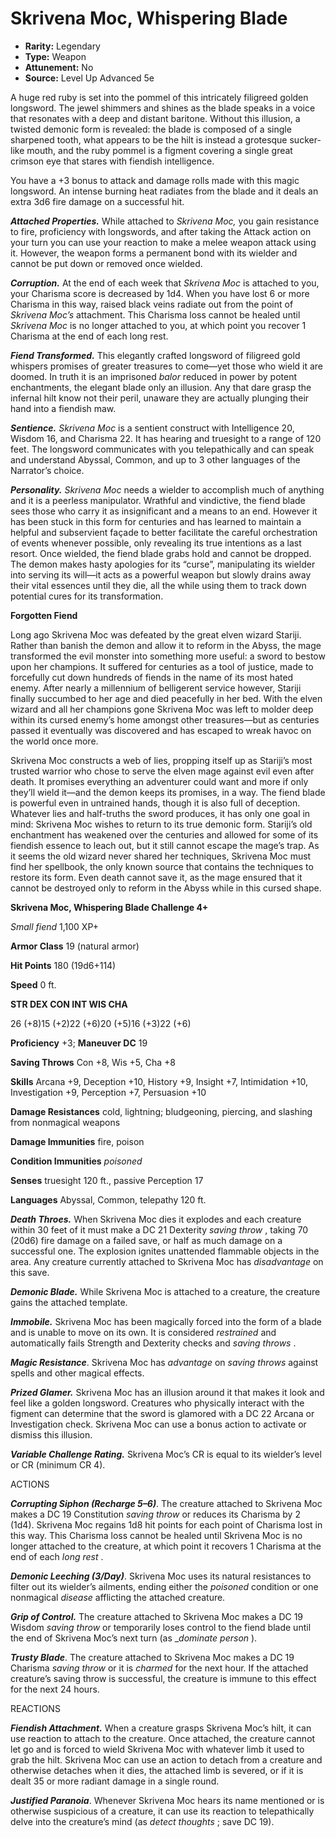 # Skrivena Moc, Whispering Blade 

- **Rarity:** Legendary
- **Type:** Weapon
- **Attunement:** No
- **Source:** Level Up Advanced 5e

A huge red ruby is set into the pommel of this intricately filigreed golden longsword. The jewel shimmers and shines as the blade speaks in a voice that resonates with a deep and distant baritone. Without this illusion, a twisted demonic form is revealed: the blade is composed of a single sharpened tooth, what appears to be the hilt is instead a grotesque sucker-like mouth, and the ruby pommel is a figment covering a single great crimson eye that stares with fiendish intelligence.

You have a +3 bonus to attack and damage rolls made with this magic longsword. An intense burning heat radiates from the blade and it deals an extra 3d6 fire damage on a successful hit. 

_**Attached Properties.**_ While attached to _Skrivena Moc,_ you gain resistance to fire, proficiency with longswords, and after taking the Attack action on your turn you can use your reaction to make a melee weapon attack using it. However, the weapon forms a permanent bond with its wielder and cannot be put down or removed once wielded.

_**Corruption.**_ At the end of each week that _Skrivena Moc_ is attached to you, your Charisma score is decreased by 1d4\. When you have lost 6 or more Charisma in this way, raised black veins radiate out from the point of _Skrivena Moc’s_ attachment. This Charisma loss cannot be healed until _Skrivena Moc_ is no longer attached to you, at which point you recover 1 Charisma at the end of each long rest.

_**Fiend Transformed.**_ This elegantly crafted longsword of filigreed gold whispers promises of greater treasures to come—yet those who wield it are doomed. In truth it is an imprisoned _balor_  reduced in power by potent enchantments, the elegant blade only an illusion. Any that dare grasp the infernal hilt know not their peril, unaware they are actually plunging their hand into a fiendish maw.

_**Sentience.** Skrivena Moc_ is a sentient construct with Intelligence 20, Wisdom 16, and Charisma 22\. It has hearing and truesight to a range of 120 feet. The longsword communicates with you telepathically and can speak and understand Abyssal, Common, and up to 3 other languages of the Narrator’s choice.

_**Personality.**_ _Skrivena Moc_ needs a wielder to accomplish much of anything and it is a peerless manipulator. Wrathful and vindictive, the fiend blade sees those who carry it as insignificant and a means to an end. However it has been stuck in this form for centuries and has learned to maintain a helpful and subservient façade to better facilitate the careful orchestration of events whenever possible, only revealing its true intentions as a last resort. Once wielded, the fiend blade grabs hold and cannot be dropped. The demon makes hasty apologies for its “curse”, manipulating its wielder into serving its will—it acts as a powerful weapon but slowly drains away their vital essences until they die, all the while using them to track down potential cures for its transformation.

**Forgotten Fiend**

Long ago Skrivena Moc was defeated by the great elven wizard Stariji. Rather than banish the demon and allow it to reform in the Abyss, the mage transformed the evil monster into something more useful: a sword to bestow upon her champions. It suffered for centuries as a tool of justice, made to forcefully cut down hundreds of fiends in the name of its most hated enemy. After nearly a millennium of belligerent service however, Stariji finally succumbed to her age and died peacefully in her bed. With the elven wizard and all her champions gone Skrivena Moc was left to molder deep within its cursed enemy’s home amongst other treasures—but as centuries passed it eventually was discovered and has escaped to wreak havoc on the world once more.

Skrivena Moc constructs a web of lies, propping itself up as Stariji’s most trusted warrior who chose to serve the elven mage against evil even after death. It promises everything an adventurer could want and more if only they’ll wield it—and the demon keeps its promises, in a way. The fiend blade is powerful even in untrained hands, though it is also full of deception. Whatever lies and half-truths the sword produces, it has only one goal in mind: Skrivena Moc wishes to return to its true demonic form. Stariji’s old enchantment has weakened over the centuries and allowed for some of its fiendish essence to leach out, but it still cannot escape the mage’s trap. As it seems the old wizard never shared her techniques, Skrivena Moc must find her spellbook, the only known source that contains the techniques to restore its form. Even death cannot save it, as the mage ensured that it cannot be destroyed only to reform in the Abyss while in this cursed shape.

**Skrivena Moc, Whispering Blade Challenge 4+**

_Small fiend_ 1,100 XP+

**Armor Class** 19 (natural armor)

**Hit Points** 180 (19d6+114)

**Speed** 0 ft.

**STR DEX CON INT WIS CHA**

26 (+8)15 (+2)22 (+6)20 (+5)16 (+3)22 (+6)

**Proficiency** +3; **Maneuver DC** 19

**Saving Throws** Con +8, Wis +5, Cha +8

**Skills** Arcana +9, Deception +10, History +9, Insight +7, Intimidation +10, Investigation +9, Perception +7, Persuasion +10

**Damage Resistances** cold, lightning; bludgeoning, piercing, and slashing from nonmagical weapons

**Damage Immunities** fire, poison

**Condition Immunities** _poisoned_ 

**Senses** truesight 120 ft., passive Perception 17

**Languages** Abyssal, Common, telepathy 120 ft.

_**Death Throes.**_ When Skrivena Moc dies it explodes and each creature within 30 feet of it must make a DC 21 Dexterity _saving throw_ , taking 70 (20d6) fire damage on a failed save, or half as much damage on a successful one. The explosion ignites unattended flammable objects in the area. Any creature currently attached to Skrivena Moc has _disadvantage_  on this save.

_**Demonic Blade.**_ While Skrivena Moc is attached to a creature, the creature gains the attached template.

_**Immobile.**_ Skrivena Moc has been magically forced into the form of a blade and is unable to move on its own. It is considered _restrained_  and automatically fails Strength and Dexterity checks and _saving throws_ .

_**Magic Resistance**_. Skrivena Moc has _advantage_  on _saving throws_  against spells and other magical effects.

**_Prized Glamer._** Skrivena Moc has an illusion around it that makes it look and feel like a golden longsword. Creatures who physically interact with the figment can determine that the sword is glamored with a DC 22 Arcana or Investigation check. Skrivena Moc can use a bonus action to activate or dismiss this illusion.

_**Variable Challenge Rating.**_ Skrivena Moc’s CR is equal to its wielder’s level or CR (minimum CR 4).

ACTIONS

**_Corrupting Siphon (Recharge 5–6)_**. The creature attached to Skrivena Moc makes a DC 19 Constitution _saving throw_  or reduces its Charisma by 2 (1d4). Skrivena Moc regains 1d8 hit points for each point of Charisma lost in this way. This Charisma loss cannot be healed until Skrivena Moc is no longer attached to the creature, at which point it recovers 1 Charisma at the end of each _long rest_ .

_**Demonic Leeching (3/Day)**_. Skrivena Moc uses its natural resistances to filter out its wielder’s ailments, ending either the _poisoned_  condition or one nonmagical _disease_  afflicting the attached creature.

_**Grip of Control.**_ The creature attached to Skrivena Moc makes a DC 19 Wisdom _saving throw_  or temporarily loses control to the fiend blade until the end of Skrivena Moc’s next turn (as __dominate person_ ).

_**Trusty Blade**_. The creature attached to Skrivena Moc makes a DC 19 Charisma _saving throw_  or it is _charmed_  for the next hour. If the attached creature’s saving throw is successful, the creature is immune to this effect for the next 24 hours. 

REACTIONS

_**Fiendish Attachment.**_ When a creature grasps Skrivena Moc’s hilt, it can use reaction to attach to the creature. Once attached, the creature cannot let go and is forced to wield Skrivena Moc with whatever limb it used to grab the hilt. Skrivena Moc can use an action to detach from a creature and otherwise detaches when it dies, the attached limb is severed, or if it is dealt 35 or more radiant damage in a single round.

_**Justified Paranoia**_. Whenever Skrivena Moc hears its name mentioned or is otherwise suspicious of a creature, it can use its reaction to telepathically delve into the creature’s mind (as _detect thoughts_ ; save DC 19).

